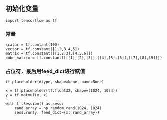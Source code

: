 ## 初始化变量

    import tensorflow as tf

### 常量


    scalar = tf.contant(100)
    vector = tf.constant([1,2,3,4,5])
    matrix = tf.constant([[1,2,3],[4,5,6]])
    cube_matrix = tf.constant([[[1],[2],[3]],[[4],[5],[6]],[[7],[8],[9]]])


### 占位符，最后用feed_dict进行赋值

    tf.placeholder(dtype, shape=None, name=None)
    
    x = tf.placeholder(tf.float32, shape=(1024, 1024))
    y = tf.matmul(x, x)
    
    with tf.Session() as sess:
        rand_array = np.random.rand(1024, 1024)
        sess.run(y, feed_dict={x: rand_array})

